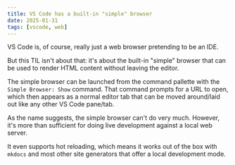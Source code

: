 ```yaml
---
title: VS Code has a built-in "simple" browser
date: 2025-01-31
tags: [vscode, web]
---
```


VS Code is, of course, really just a web browser pretending to be an IDE.

But this TIL isn't about that: it's about the built-in "simple" browser
that can be used to render HTML content without leaving the editor.

The simple browser can be launched from the command pallette with the
`Simple Browser: Show` command. That command prompts for a URL to
open, which then appears as a normal editor tab that can be moved around/laid
out like any other VS Code pane/tab.

As the name suggests, the simple browser can't do very much. However,
it's more than sufficient for doing live development against a local web server.

It even supports hot reloading, which means it works out of the box
with `mkdocs` and most other site generators that offer a local development mode.
